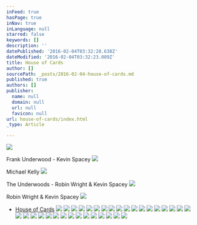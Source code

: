 ```yaml
---
inFeed: true
hasPage: true
inNav: true
inLanguage: null
starred: false
keywords: []
description: ''
datePublished: '2016-02-04T03:32:28.638Z'
dateModified: '2016-02-04T03:32:23.089Z'
title: House of Cards
author: []
sourcePath: _posts/2016-02-04-house-of-cards.md
published: true
authors: []
publisher:
  name: null
  domain: null
  url: null
  favicon: null
url: house-of-cards/index.html
_type: Article

---
```

![](https://the-grid-user-content.s3-us-west-2.amazonaws.com/1b1212f2-c346-49bd-bcd5-78354635c27d.jpg)

Frank Underwood - Kevin Spacey
![](https://the-grid-user-content.s3-us-west-2.amazonaws.com/bfefb7c4-4a7f-4c06-9c77-0fb869f95e4f.jpg)

Michael Kelly
![](https://the-grid-user-content.s3-us-west-2.amazonaws.com/61d36434-0276-4080-b238-f807e5817735.jpg)

The Underwoods - Robin Wright & Kevin Spacey
![](https://the-grid-user-content.s3-us-west-2.amazonaws.com/d531e425-63b1-4e96-8396-66cb58beb405.jpg)

Robin Wright & Kevin Spacey
![](https://the-grid-user-content.s3-us-west-2.amazonaws.com/0f6ee559-f302-464c-bb32-a945be6d052d.jpg)

* [House of Cards][0]
![](https://the-grid-user-content.s3-us-west-2.amazonaws.com/2a281352-dcbe-434e-8894-d52bfdc7d1bb.jpg)
![](https://the-grid-user-content.s3-us-west-2.amazonaws.com/de64b011-4e64-430c-8785-d941b8b85154.jpg)
![](https://the-grid-user-content.s3-us-west-2.amazonaws.com/5ab96c64-70da-4c26-af2d-332578183490.jpg)
![](https://the-grid-user-content.s3-us-west-2.amazonaws.com/bc6b2d16-b0ac-462e-a72d-f290859da9bf.jpg)
![](https://the-grid-user-content.s3-us-west-2.amazonaws.com/9d9987b7-60ab-4cd6-a309-88e017f7fe05.jpg)
![](https://the-grid-user-content.s3-us-west-2.amazonaws.com/74d4fcb2-da0b-4bdb-bc33-9dbaa3caa2a9.jpg)
![](https://the-grid-user-content.s3-us-west-2.amazonaws.com/b32e985c-83e3-482d-8227-c04e93791a65.jpg)
![](https://the-grid-user-content.s3-us-west-2.amazonaws.com/0b399e16-6e79-44f8-9250-3ab36afb91ef.jpg)
![](https://the-grid-user-content.s3-us-west-2.amazonaws.com/788e7990-5f70-4ff0-a29d-934c8a9f2bc4.jpg)
![](https://the-grid-user-content.s3-us-west-2.amazonaws.com/90a54049-a7c9-444f-af85-2cf1cb64008d.jpg)
![](https://the-grid-user-content.s3-us-west-2.amazonaws.com/afd65646-b70f-41e8-b0c6-e177f0bbf18b.jpg)
![](https://the-grid-user-content.s3-us-west-2.amazonaws.com/31d3f795-6089-48eb-99d2-712867c34170.jpg)
![](https://the-grid-user-content.s3-us-west-2.amazonaws.com/b691cd11-1836-4d95-8ee6-242a890a0542.jpg)
![](https://the-grid-user-content.s3-us-west-2.amazonaws.com/94768f37-5702-4652-a31b-186ee9a9146d.jpg)
![](https://the-grid-user-content.s3-us-west-2.amazonaws.com/df7ba7f0-06ff-4f63-8213-95f2b3a04323.jpg)
![](https://the-grid-user-content.s3-us-west-2.amazonaws.com/fc29bfed-de3d-48a2-a3d0-47a4044e462c.jpg)
![](https://the-grid-user-content.s3-us-west-2.amazonaws.com/a84e477d-c8fc-4b4c-ade2-b5bffa227a98.jpg)
![](https://the-grid-user-content.s3-us-west-2.amazonaws.com/d13960d1-3ec4-4fbf-b817-a15c10f7efb3.jpg)
![](https://the-grid-user-content.s3-us-west-2.amazonaws.com/eb50cf01-b8d1-4915-912a-0cd056d1728f.jpg)
![](https://the-grid-user-content.s3-us-west-2.amazonaws.com/80362da7-8519-4570-a92d-3491aecef3df.jpg)
![](https://the-grid-user-content.s3-us-west-2.amazonaws.com/55f83a04-1c96-43be-b266-2f0d17d3fa7f.jpg)
![](https://the-grid-user-content.s3-us-west-2.amazonaws.com/4c6b2a3e-b393-4193-a7c6-14ced03da2ac.jpg)
![](https://the-grid-user-content.s3-us-west-2.amazonaws.com/ccb98a56-6772-4769-a0ad-1b9411713b63.jpg)
![](https://the-grid-user-content.s3-us-west-2.amazonaws.com/86cc2106-46c4-4dfc-835d-8633c16e8d45.jpg)
![](https://the-grid-user-content.s3-us-west-2.amazonaws.com/aed74488-5d1e-4829-9d06-511ce46d94fc.jpg)
![](https://the-grid-user-content.s3-us-west-2.amazonaws.com/8f34b260-7501-435d-b8b8-db87994f49eb.jpg)
![](https://the-grid-user-content.s3-us-west-2.amazonaws.com/b6bfa69f-50e0-43ed-81d9-93c21cceae46.jpg)
![](https://the-grid-user-content.s3-us-west-2.amazonaws.com/3c8574ab-f9ed-480a-b2bb-b0860cf45d80.jpg)
![](https://the-grid-user-content.s3-us-west-2.amazonaws.com/5b9b1bbe-aa19-49c8-b7a9-4cc201eddba5.jpg)
![](https://the-grid-user-content.s3-us-west-2.amazonaws.com/6bc86720-a014-4df8-a6ce-1b6aa966e90a.jpg)
![](https://the-grid-user-content.s3-us-west-2.amazonaws.com/cbfa94a4-68be-42d9-89a3-279c3b8234c4.jpg)
![](https://the-grid-user-content.s3-us-west-2.amazonaws.com/89671cb5-bfa6-407d-933b-8b2f82f1f252.jpg)
![](https://the-grid-user-content.s3-us-west-2.amazonaws.com/8076e760-ef82-444b-af21-74026e10767d.jpg)

[0]: null